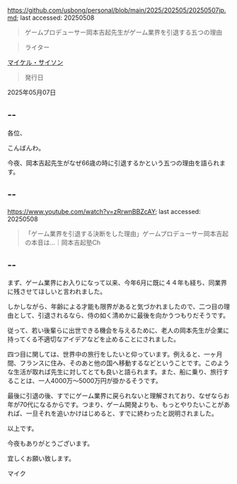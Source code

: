 https://github.com/usbong/personal/blob/main/2025/202505/20250507jp.md; last accessed: 20250508

> ゲームプロデューサー岡本吉起先生がゲーム業界を引退する五つの理由

> ライター

[マイケル・サイソン](https://www.linkedin.com/in/michaelsyson/)

> 発行日

2025年05月07日

## --

各位、

こんばんわ。

今夜、岡本吉起先生がなぜ66歳の時に引退するかという五つの理由を語られます。

## --

https://www.youtube.com/watch?v=zRrwnBBZcAY; last accessed: 20250508

> 「ゲーム業界を引退する決断をした理由」ゲームプロデューサー岡本吉起の本音は…｜岡本吉起塾Ch

## --

まず、ゲーム業界にお入りになって以来、今年6月に既に４４年も経ち、同業界に残させてほしいと言われました。

しかしながら、年齢による才能も限界があると気づかれましたので、二つ目の理由として、引退されるなら、侍の如く清めかに最後を向かうつもりだそうです。

従って、若い後輩らに出世できる機会を与えるために、老人の岡本先生が企業に持ってくる不適切なアイデアなどを止めることにされました。

四つ目に関しては、世界中の旅行をしたいと仰っています。例えると、一ヶ月間、フランスに住み、そのあと他の国へ移動するなどということです。このような生活が取れば先生に対してとても良いと語られます。また、船に乗り、旅行することは、一人4000万～5000万円が掛かるそうです。

最後に引退の後、すでにゲーム業界に戻られないと理解されており、なぜならお年が70代になるからです。つまり、ゲーム開発よりも、もっとやりたいことがあれば、一旦それを追いかけはじめると、すでに終わったと説明されました。

以上です。

今夜もありがとうございます。

宜しくお願い致します。

マイク
